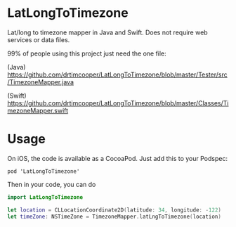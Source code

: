 # LatLongToTimezone
Lat/long to timezone mapper in Java and Swift. Does not require web services or data files.

99% of people using this project just need the one file:

(Java)
https://github.com/drtimcooper/LatLongToTimezone/blob/master/Tester/src/TimezoneMapper.java

(Swift)
https://github.com/drtimcooper/LatLongToTimezone/blob/master/Classes/TimezoneMapper.swift

# Usage

On iOS, the code is available as a CocoaPod.  Just add this to your Podspec:

```
pod 'LatLongToTimezone'
```

Then in your code, you can do

```Swift
import LatLongToTimezone

let location = CLLocationCoordinate2D(latitude: 34, longitude: -122)
let timeZone: NSTimeZone = TimezoneMapper.latLngToTimezone(location)

```
